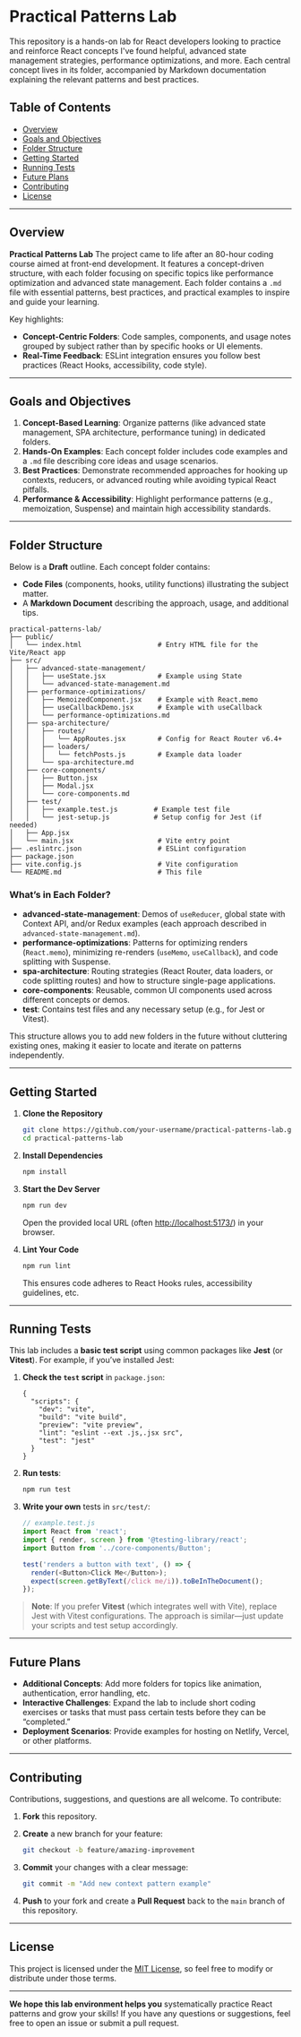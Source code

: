 # Practical Patterns Lab

This repository is a hands-on lab for React developers looking to practice and reinforce React concepts I've found helpful, advanced state management strategies, performance optimizations, and more. Each central concept lives in its folder, accompanied by Markdown documentation explaining the relevant patterns and best practices.

## Table of Contents

- [Overview](#overview)  
- [Goals and Objectives](#goals-and-objectives)  
- [Folder Structure](#folder-structure)  
- [Getting Started](#getting-started)  
- [Running Tests](#running-tests)  
- [Future Plans](#future-plans)  
- [Contributing](#contributing)  
- [License](#license)  

---

## Overview

**Practical Patterns Lab** The project came to life after an 80-hour coding course aimed at front-end development. It features a concept-driven structure, with each folder focusing on specific topics like performance optimization and advanced state management. Each folder contains a `.md` file with essential patterns, best practices, and practical examples to inspire and guide your learning.

Key highlights:

- **Concept-Centric Folders**: Code samples, components, and usage notes grouped by subject rather than by specific hooks or UI elements.
- **Real-Time Feedback**: ESLint integration ensures you follow best practices (React Hooks, accessibility, code style).

---

## Goals and Objectives

1. **Concept-Based Learning**: Organize patterns (like advanced state management, SPA architecture, performance tuning) in dedicated folders.
2. **Hands-On Examples**: Each concept folder includes code examples and a `.md` file describing core ideas and usage scenarios.
3. **Best Practices**: Demonstrate recommended approaches for hooking up contexts, reducers, or advanced routing while avoiding typical React pitfalls.
4. **Performance & Accessibility**: Highlight performance patterns (e.g., memoization, Suspense) and maintain high accessibility standards.

---

## Folder Structure

Below is a **Draft** outline. Each concept folder contains:

- **Code Files** (components, hooks, utility functions) illustrating the subject matter.
- A **Markdown Document** describing the approach, usage, and additional tips.

```
practical-patterns-lab/
├── public/
│   └── index.html                   # Entry HTML file for the Vite/React app
├── src/
│   ├── advanced-state-management/
│   │   ├── useState.jsx             # Example using State
│   │   └── advanced-state-management.md
│   ├── performance-optimizations/
│   │   ├── MemoizedComponent.jsx    # Example with React.memo
│   │   ├── useCallbackDemo.jsx      # Example with useCallback
│   │   └── performance-optimizations.md
│   ├── spa-architecture/
│   │   ├── routes/
│   │   │   └── AppRoutes.jsx        # Config for React Router v6.4+ 
│   │   ├── loaders/
│   │   │   └── fetchPosts.js        # Example data loader
│   │   └── spa-architecture.md
│   ├── core-components/
│   │   ├── Button.jsx
│   │   ├── Modal.jsx
│   │   └── core-components.md
│   ├── test/
│   │   ├── example.test.js         # Example test file
│   │   └── jest-setup.js           # Setup config for Jest (if needed)
│   ├── App.jsx
│   └── main.jsx                     # Vite entry point
├── .eslintrc.json                   # ESLint configuration
├── package.json
├── vite.config.js                   # Vite configuration
└── README.md                        # This file
```

### What’s in Each Folder?

- **advanced-state-management**: Demos of `useReducer`, global state with Context API, and/or Redux examples (each approach described in `advanced-state-management.md`).
- **performance-optimizations**: Patterns for optimizing renders (`React.memo`), minimizing re-renders (`useMemo`, `useCallback`), and code splitting with Suspense.
- **spa-architecture**: Routing strategies (React Router, data loaders, or code splitting routes) and how to structure single-page applications.
- **core-components**: Reusable, common UI components used across different concepts or demos.
- **test**: Contains test files and any necessary setup (e.g., for Jest or Vitest).

This structure allows you to add new folders in the future without cluttering existing ones, making it easier to locate and iterate on patterns independently.

---

## Getting Started

1. **Clone the Repository**  

   ```bash
   git clone https://github.com/your-username/practical-patterns-lab.git
   cd practical-patterns-lab
   ```

2. **Install Dependencies**  

   ```bash
   npm install
   ```

3. **Start the Dev Server**  

   ```bash
   npm run dev
   ```

   Open the provided local URL (often <http://localhost:5173/>) in your browser.

4. **Lint Your Code**  

   ```bash
   npm run lint
   ```

   This ensures code adheres to React Hooks rules, accessibility guidelines, etc.

---

## Running Tests

This lab includes a **basic test script** using common packages like **Jest** (or **Vitest**). For example, if you’ve installed Jest:

1. **Check the `test` script** in `package.json`:

   ```jsonc
   {
     "scripts": {
       "dev": "vite",
       "build": "vite build",
       "preview": "vite preview",
       "lint": "eslint --ext .js,.jsx src",
       "test": "jest"
     }
   }
   ```

2. **Run tests**:

   ```bash
   npm run test
   ```

3. **Write your own** tests in `src/test/`:

   ```js
   // example.test.js
   import React from 'react';
   import { render, screen } from '@testing-library/react';
   import Button from '../core-components/Button';

   test('renders a button with text', () => {
     render(<Button>Click Me</Button>);
     expect(screen.getByText(/click me/i)).toBeInTheDocument();
   });
   ```

> **Note**: If you prefer **Vitest** (which integrates well with Vite), replace Jest with Vitest configurations. The approach is similar—just update your scripts and test setup accordingly.

---

## Future Plans

- **Additional Concepts**: Add more folders for topics like animation, authentication, error handling, etc.
- **Interactive Challenges**: Expand the lab to include short coding exercises or tasks that must pass certain tests before they can be “completed.”
- **Deployment Scenarios**: Provide examples for hosting on Netlify, Vercel, or other platforms.

---

## Contributing

Contributions, suggestions, and questions are all welcome. To contribute:

1. **Fork** this repository.
2. **Create** a new branch for your feature:  

   ```bash
   git checkout -b feature/amazing-improvement
   ```

3. **Commit** your changes with a clear message:  

   ```bash
   git commit -m "Add new context pattern example"
   ```

4. **Push** to your fork and create a **Pull Request** back to the `main` branch of this repository.

---

## License

This project is licensed under the [MIT License](LICENSE), so feel free to modify or distribute under those terms.

---

**We hope this lab environment helps you** systematically practice React patterns and grow your skills! If you have any questions or suggestions, feel free to open an issue or submit a pull request.
